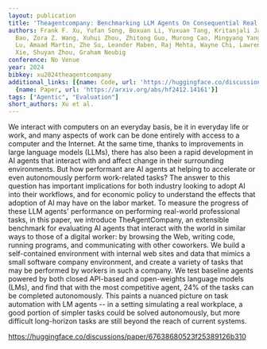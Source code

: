 ```yaml
---
layout: publication
title: 'Theagentcompany: Benchmarking LLM Agents On Consequential Real World Tasks'
authors: Frank F. Xu, Yufan Song, Boxuan Li, Yuxuan Tang, Kritanjali Jain, Mengxue
  Bao, Zora Z. Wang, Xuhui Zhou, Zhitong Guo, Murong Cao, Mingyang Yang, Hao Yang
  Lu, Amaad Martin, Zhe Su, Leander Maben, Raj Mehta, Wayne Chi, Lawrence Jang, Yiqing
  Xie, Shuyan Zhou, Graham Neubig
conference: No Venue
year: 2024
bibkey: xu2024theagentcompany
additional_links: [{name: Code, url: 'https://huggingface.co/discussions/paper/67638680523f25389126b310'},
  {name: Paper, url: 'https://arxiv.org/abs/hf2412.14161'}]
tags: ["Agentic", "Evaluation"]
short_authors: Xu et al.
---
```

We interact with computers on an everyday basis, be it in everyday life or work, and many aspects of work can be done entirely with access to a computer and the Internet. At the same time, thanks to improvements in large language models (LLMs), there has also been a rapid development in AI agents that interact with and affect change in their surrounding environments. But how performant are AI agents at helping to accelerate or even autonomously perform work-related tasks? The answer to this question has important implications for both industry looking to adopt AI into their workflows, and for economic policy to understand the effects that adoption of AI may have on the labor market. To measure the progress of these LLM agents' performance on performing real-world professional tasks, in this paper, we introduce TheAgentCompany, an extensible benchmark for evaluating AI agents that interact with the world in similar ways to those of a digital worker: by browsing the Web, writing code, running programs, and communicating with other coworkers. We build a self-contained environment with internal web sites and data that mimics a small software company environment, and create a variety of tasks that may be performed by workers in such a company. We test baseline agents powered by both closed API-based and open-weights language models (LMs), and find that with the most competitive agent, 24% of the tasks can be completed autonomously. This paints a nuanced picture on task automation with LM agents -- in a setting simulating a real workplace, a good portion of simpler tasks could be solved autonomously, but more difficult long-horizon tasks are still beyond the reach of current systems.

https://huggingface.co/discussions/paper/67638680523f25389126b310